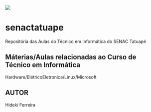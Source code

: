 ![](![GitHub](https://img.shields.io/github/license/hidekibtw/senactatuape))

# senactatuape
Repositória das Aulas do Técnico em Informática do SENAC Tatuapé
## Máterias/Aulas relacionadas ao Curso de Técnico em Informática
Hardware/ElétricoEletronica/Linux/Microsoft
## AUTOR
Hideki Ferreira
